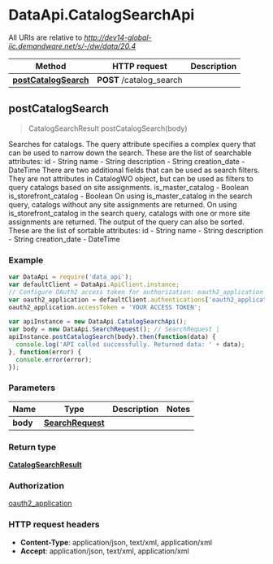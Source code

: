 # DataApi.CatalogSearchApi

All URIs are relative to *http://dev14-global-iic.demandware.net/s/-/dw/data/20.4*

Method | HTTP request | Description
------------- | ------------- | -------------
[**postCatalogSearch**](CatalogSearchApi.md#postCatalogSearch) | **POST** /catalog_search | 



## postCatalogSearch

> CatalogSearchResult postCatalogSearch(body)



Searches for catalogs.    The query attribute specifies a complex query that can be used to narrow down the search. These are the list  of searchable attributes:    id - String  name - String  description - String  creation_date - DateTime      There are two additional fields that can be used as search filters. They are not attributes in CatalogWO object,   but can be used as filters to query catalogs based on site assignments.    is_master_catalog - Boolean  is_storefront_catalog - Boolean      On using is_master_catalog in the search query, catalogs without any site assignments are returned.   On using is_storefront_catalog in the search query, catalogs with one or more site assignments are returned.    The output of the query can also be sorted. These are the list of sortable attributes:    id - String  name - String  description - String  creation_date - DateTime  

### Example

```javascript
var DataApi = require('data_api');
var defaultClient = DataApi.ApiClient.instance;
// Configure OAuth2 access token for authorization: oauth2_application
var oauth2_application = defaultClient.authentications['oauth2_application'];
oauth2_application.accessToken = 'YOUR ACCESS TOKEN';

var apiInstance = new DataApi.CatalogSearchApi();
var body = new DataApi.SearchRequest(); // SearchRequest | 
apiInstance.postCatalogSearch(body).then(function(data) {
  console.log('API called successfully. Returned data: ' + data);
}, function(error) {
  console.error(error);
});

```

### Parameters



Name | Type | Description  | Notes
------------- | ------------- | ------------- | -------------
 **body** | [**SearchRequest**](SearchRequest.md)|  | 

### Return type

[**CatalogSearchResult**](CatalogSearchResult.md)

### Authorization

[oauth2_application](../README.md#oauth2_application)

### HTTP request headers

- **Content-Type**: application/json, text/xml, application/xml
- **Accept**: application/json, text/xml, application/xml


